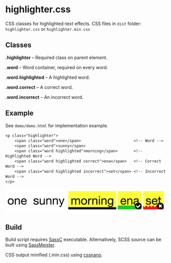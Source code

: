 # highlighter.css

CSS classes for highlighted-text effects. CSS files in `dist` folder: `highlighter.css` or `highlighter.min.css`

## Classes

**.highlighter** – Required class on parent element.

**.word** – Word container, required on every word.

**.word.highlighted** – A highlighted word.

**.word.correct** – A correct word.

**.word.incorrect** – An incorrect word.

## Example

See `demo/demo.html` for implementation example.

~~~
<p class="highlighter">
    <span class="word">one</span>                       <!-- Word -->
    <span class="word">sunny</span>
    <span class="word highlighted">morning</span>       <!-- Highlighted Word -->
    <span class="word highlighted correct">ena</span>   <!-- Correct Word -->
    <span class="word highlighted incorrect">set</span> <!-- Incorrect Word -->
</p>
~~~

![example](https://github.com/michaelisjones/highlighter.css/blob/master/demo/example.png)

## Build

Build script requires [SassC](https://github.com/sass/sassc) executable. Alternatively, SCSS source can be built using [SassMeister](http://www.sassmeister.com/).

CSS output minified (.min.css) using [cssnano](http://cssnano.co/).
